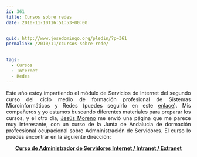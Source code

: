 ```yaml
---
id: 361
title: Cursos sobre redes
date: 2010-11-10T16:51:53+00:00


guid: http://www.josedomingo.org/pledin/?p=361
permalink: /2010/11/ccursos-sobre-rede/

  
tags:
  - Cursos
  - Internet
  - Redes
---
```

<p style="text-align: justify;">
  Este año estoy impartiendo el módulo de Servicios de Internet del segundo curso del ciclo medio de formación profesional de Sistemas Microinformáticos y Redes (puedes seguirlo en este <a href="http://informatica.gonzalonazareno.org/plataforma/course/view.php?id=31">enlace</a>). Mis compañeros y yo estamos buscando diferentes materiales para preparar los cursos, y el otro día, <a href="http://sw-libre.blogspot.com/">Jesús Moreno</a> me envió una página que me parece muy interesante, con un curso de la Junta de Andalucia de dormación profecsional ocupacional sobre Admninistración de Servidores. El curso lo puedes encontrar en la siguiente dirección:
</p>

<p style="text-align: center;">
  <a href="http://www.juntadeandalucia.es/empleo/recursos/material_didactico/especialidades/materialdidactico_administrador_servidores/index.html"><strong>Curso de Administrador de Servidores Internet / Intranet / Extranet</strong></a>
</p>

<!-- AddThis Advanced Settings generic via filter on the_content -->

<!-- AddThis Share Buttons generic via filter on the_content -->